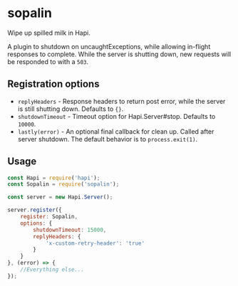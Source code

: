 # sopalin

Wipe up spilled milk in Hapi.

A plugin to shutdown on uncaughtExceptions, while allowing in-flight responses to complete. While the server is shutting down,
new requests will be responded to with a `503`.

## Registration options

- `replyHeaders` - Response headers to return post error, while the server is still shutting down. Defaults to `{}`.
- `shutdownTimeout` - Timeout option for Hapi.Server#stop. Defaults to `10000`.
- `lastly(error)` - An optional final callback for clean up. Called after server shutdown. The default behavior is to `process.exit(1)`.

## Usage

```javascript
const Hapi = require('hapi');
const Sopalin = require('sopalin');

const server = new Hapi.Server();

server.register({
    register: Sopalin,
    options: {
        shutdownTimeout: 15000,
        replyHeaders: {
            'x-custom-retry-header': 'true'
        }
    }
}, (error) => {
    //Everything else...
});
```
